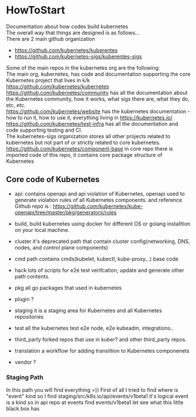 # HowToStart
Documentation about how codes build kubernetes<br/>
The overall way that things are designed is as follows...<br/>
There are 2 main github organization<br/>
- https://github.com/kubernetes/kuberentes
- https://github.com/kubernetes-sigs/kuberentes-sigs

Some of the main repos in the kubernetes org are the following:<br/>
The main org, kubernetes, has code and documentation supporting the core Kubernetes project that lives in k/k https://github.com/kubernetes/kubernetes<br/>
https://github.com/kubernetes/community has all the documentation about the Kubernetes community, how it works, what sigs there are, what they do, etc, etc.<br/>
https://github.com/kubernetes/website has the kubernetes documentation - how to run it, how to use it, everything living in https://kubernetes.io/<br/>
https://github.com/kubernetes/test-infra has all the documentation and code supporting testing and CI.<br/>
The kubernetes-sigs organization stores all other projects related to kubernetes but not part of or strictly related to core kubernetes. <br/>
https://github.com/kubernetes/component-base in core repo there is imported code of this repo, it contains core package structure of Kubernetes<br/>
## Core code of Kubernetes
- api: contains openapi and api violation of Kubernetes, openapi used to generate violation rules of all Kubernetes components. and reference Github repo is : https://github.com/kubernetes/kube-openapi/tree/master/pkg/generators/rules

- build, build kubernetes using docker for different OS or golang installtion on your local machine.
- cluster it's deprecated path that contain cluster config(networking, DNS, nodes, and control plane components)
- cmd path contains cmds(kubelet, kubectl, kube-proxy,..) base code
- hack lots of scripts for e2e test verifcation, update and generate other path contents.
- pkg all go packages that used in kubernetes
- plugin  ?
- staging it is a staging area for Kubernetes and all Kubernetes repositories
- test all the kubernetes test  e2e node, e2e kubeadm, integrations..
- third_party forked repos that use in kuber? and other third_party repos.
- translation a workflow for adding translition to Kubernetes componenets
- vendor ?
### Staging Path
In this path you will find everything =))
First of all I tried to find where is "event" kind so I find staging/src/k8s.io/api/events/v1beta1 it's logical event is a kind so in api repo at events find events/v1beta1 let see what this little black box has

